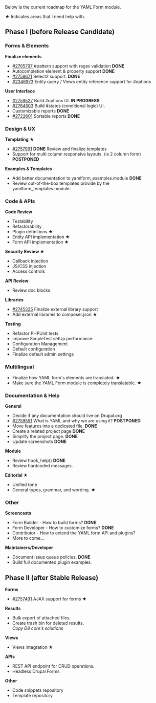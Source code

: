 Below is the current roadmap for the YAML Form module.

★ Indicates areas that I need help with. 

Phase I (before Release Candidate)
----------------------------------

### Forms & Elements 

**Finalize elements**

- [#2765797](https://www.drupal.org/node/) 
  \#pattern support with regex validation **DONE** 
- Autocompletion element & property support **DONE**
- [#2758671](https://www.drupal.org/node/) 
  Select2 support.  **DONE**
- [#2346973](https://www.drupal.org/node/) 
  Entity query / Views entity reference support for #options 

**User Interface**

- [#2759527](https://www.drupal.org/node/) 
  Build #options UI. **IN PROGRESS** 
- [#2764503](https://www.drupal.org/node/) 
  Build #states (conditional logic) UI. 
- Customizable reports **DONE**
- [#2722601](https://www.drupal.org/node/)
  Sortable reports **DONE**

### Design & UX 

**Templating ★**

- [#2757991](https://www.drupal.org/node/) **DONE**
  Review and finalize templates 
- Support for multi column responsive layouts. (ie 2 column form) **POSTPONED**

**Examples & Templates**

- Add better documentation to yamlform_examples.module **DONE**
- Review out-of-the-box templates provide by the yamlform_templates.module.

### Code & APIs 

**Code Review**

- Testability
- Refactorability
- Plugin definitions ★
- Entity API implementation ★
- Form API implementation ★

**Security Review ★**

- Callback injection
- JS/CSS injection
- Access controls

**API Review**

- Review doc blocks

**Libraries**

- [#2745325](https://www.drupal.org/node/)
  Finalize external library support 
- Add external libraries to composer.json ★

**Testing**

- Refactor PHPUnit tests
- Improve SimpleTest setUp performance.
- Configuration Management
- Default configuration
- Finalize default admin settings

###  Multilingual 

- Finalize how YAML form's elements are translated. ★
- Make sure the YAML Form module is completely translatable. ★

### Documentation & Help 

**General**

- Decide if any documentation should live on Drupal.org
- [#2759591](https://www.drupal.org/node/)
  What is YAML and why we are using it? **POSTPONED**
- Move features into a dedicated file. **DONE**
- Create a related project page **DONE**
- Simplify the project page. **DONE**
- Update screenshots **DONE**

**Module**

- Review hook_help() **DONE**
- Review hardcoded messages.

**Editorial ★**

- Unified tone
- General typos, grammar, and wording. ★

### Other 

**Screencasts**

- Form Builder - How to build forms? **DONE**
- Form Developer - How to customize forms? **DONE**
- Contributor - How to extend the YAML form API and plugins?
- More to come...

**Maintainers/Developer**

- Document issue queue policies. **DONE**
- Build full documented plugin examples.


Phase II (after Stable Release)
-------------------------------

**Forms**

- [#2757491](https://www.drupal.org/node/) 
  AJAX support for forms ★ 

**Results**

- Bulk export of attached files.
- Create trash bin for deleted results.   
  _Copy D8 core's solutions_ 

**Views**

- Views integration ★

**APIs** 

- REST API endpoint for CRUD operations.
- Headless Drupal Forms

**Other** 

- Code snippets repository
- Template repository
